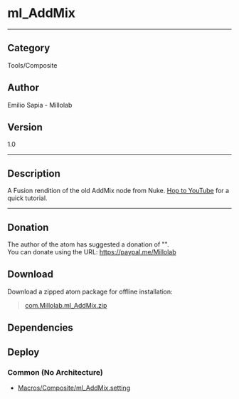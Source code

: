 # ml_AddMix
___

## Category
Tools/Composite

## Author
Emilio Sapia - Millolab

## Version
1.0

___

## Description
<p> A Fusion rendition of the old AddMix node from Nuke. <a href="https://youtu.be/jl1bvoilkP4">Hop to YouTube</a> for a quick tutorial.</p>

___

## Donation
The author of the atom has suggested a donation of "".  
You can donate using the URL: <a href="https://paypal.me/Millolab">https://paypal.me/Millolab</a>
## Download

Download a zipped atom package for offline installation:
> [com.Millolab.ml_AddMix.zip](https://gitlab.com/WeSuckLess/Reactor/-/archive/master/Reactor-master.zip?path=Atoms/com.Millolab.ml_AddMix)  

## Dependencies

## Deploy

### Common (No Architecture)

<ul>
<li><a href="https://gitlab.com/WeSuckLess/Reactor/-/blob/master/Atoms/com.Millolab.ml_AddMix/Macros/Composite/ml_AddMix.setting?ref_type=heads">Macros/Composite/ml_AddMix.setting</a></li>
</ul>
